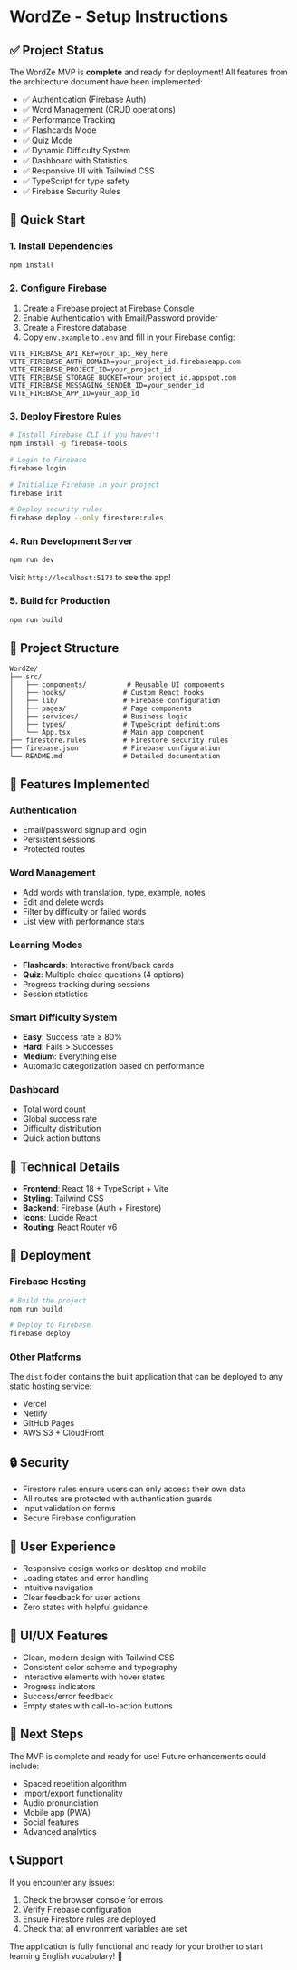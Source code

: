 # WordZe - Setup Instructions

## ✅ Project Status

The WordZe MVP is **complete** and ready for deployment! All features from the architecture document have been implemented:

- ✅ Authentication (Firebase Auth)
- ✅ Word Management (CRUD operations)
- ✅ Performance Tracking
- ✅ Flashcards Mode
- ✅ Quiz Mode
- ✅ Dynamic Difficulty System
- ✅ Dashboard with Statistics
- ✅ Responsive UI with Tailwind CSS
- ✅ TypeScript for type safety
- ✅ Firebase Security Rules

## 🚀 Quick Start

### 1. Install Dependencies

```bash
npm install
```

### 2. Configure Firebase

1. Create a Firebase project at [Firebase Console](https://console.firebase.google.com/)
2. Enable Authentication with Email/Password provider
3. Create a Firestore database
4. Copy `env.example` to `.env` and fill in your Firebase config:

```env
VITE_FIREBASE_API_KEY=your_api_key_here
VITE_FIREBASE_AUTH_DOMAIN=your_project_id.firebaseapp.com
VITE_FIREBASE_PROJECT_ID=your_project_id
VITE_FIREBASE_STORAGE_BUCKET=your_project_id.appspot.com
VITE_FIREBASE_MESSAGING_SENDER_ID=your_sender_id
VITE_FIREBASE_APP_ID=your_app_id
```

### 3. Deploy Firestore Rules

```bash
# Install Firebase CLI if you haven't
npm install -g firebase-tools

# Login to Firebase
firebase login

# Initialize Firebase in your project
firebase init

# Deploy security rules
firebase deploy --only firestore:rules
```

### 4. Run Development Server

```bash
npm run dev
```

Visit `http://localhost:5173` to see the app!

### 5. Build for Production

```bash
npm run build
```

## 📁 Project Structure

```
WordZe/
├── src/
│   ├── components/          # Reusable UI components
│   ├── hooks/              # Custom React hooks
│   ├── lib/                # Firebase configuration
│   ├── pages/              # Page components
│   ├── services/           # Business logic
│   ├── types/              # TypeScript definitions
│   └── App.tsx             # Main app component
├── firestore.rules         # Firestore security rules
├── firebase.json           # Firebase configuration
└── README.md               # Detailed documentation
```

## 🎯 Features Implemented

### Authentication
- Email/password signup and login
- Persistent sessions
- Protected routes

### Word Management
- Add words with translation, type, example, notes
- Edit and delete words
- Filter by difficulty or failed words
- List view with performance stats

### Learning Modes
- **Flashcards**: Interactive front/back cards
- **Quiz**: Multiple choice questions (4 options)
- Progress tracking during sessions
- Session statistics

### Smart Difficulty System
- **Easy**: Success rate ≥ 80%
- **Hard**: Fails > Successes  
- **Medium**: Everything else
- Automatic categorization based on performance

### Dashboard
- Total word count
- Global success rate
- Difficulty distribution
- Quick action buttons

## 🔧 Technical Details

- **Frontend**: React 18 + TypeScript + Vite
- **Styling**: Tailwind CSS
- **Backend**: Firebase (Auth + Firestore)
- **Icons**: Lucide React
- **Routing**: React Router v6

## 🚀 Deployment

### Firebase Hosting

```bash
# Build the project
npm run build

# Deploy to Firebase
firebase deploy
```

### Other Platforms

The `dist` folder contains the built application that can be deployed to any static hosting service:
- Vercel
- Netlify
- GitHub Pages
- AWS S3 + CloudFront

## 🔒 Security

- Firestore rules ensure users can only access their own data
- All routes are protected with authentication guards
- Input validation on forms
- Secure Firebase configuration

## 📱 User Experience

- Responsive design works on desktop and mobile
- Loading states and error handling
- Intuitive navigation
- Clear feedback for user actions
- Zero states with helpful guidance

## 🎨 UI/UX Features

- Clean, modern design with Tailwind CSS
- Consistent color scheme and typography
- Interactive elements with hover states
- Progress indicators
- Success/error feedback
- Empty states with call-to-action buttons

## 🔄 Next Steps

The MVP is complete and ready for use! Future enhancements could include:

- Spaced repetition algorithm
- Import/export functionality
- Audio pronunciation
- Mobile app (PWA)
- Social features
- Advanced analytics

## 📞 Support

If you encounter any issues:

1. Check the browser console for errors
2. Verify Firebase configuration
3. Ensure Firestore rules are deployed
4. Check that all environment variables are set

The application is fully functional and ready for your brother to start learning English vocabulary! 🎉
